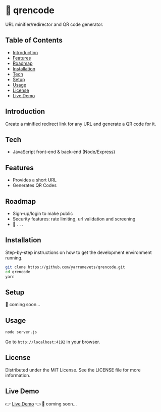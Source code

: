 # 🔗 qrencode

URL minifier/redirector and QR code generator.

## Table of Contents

- [Introduction](#introduction)
- [Features](#features)
- [Roadmap](#roadmap)
- [Installation](#installation)
- [Tech](#tech)
- [Setup](#setup)
- [Usage](#usage)
- [License](#license)
- [Live Demo](#live-demo)

## Introduction

Create a minified redirect link for any URL and generate a QR code for it.

## Tech

- JavaScript front-end &amp; back-end (Node/Express)

## Features

- Provides a short URL
- Generates QR Codes

## Roadmap

- Sign-up/login to make public
- Security features: rate limiting, url validation and screening
- 🚧 . . .

## Installation

Step-by-step instructions on how to get the development environment running.

```bash
git clone https://github.com/yarrumevets/qrencode.git
cd qrencode
yarn
```

## Setup

🚧 coming soon...

## Usage

```bash
node server.js
```

Go to `http://localhost:4192` in your browser.

## License

Distributed under the MIT License. See the LICENSE file for more information.

## Live Demo

&#128073; [Live Demo](https://https://github.com/) &#128072; 🚧 coming soon...
